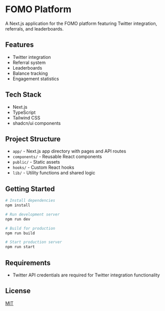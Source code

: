 # FOMO Platform

A Next.js application for the FOMO platform featuring Twitter integration, referrals, and leaderboards.

## Features

- Twitter integration
- Referral system
- Leaderboards
- Balance tracking
- Engagement statistics

## Tech Stack

- Next.js
- TypeScript
- Tailwind CSS
- shadcn/ui components

## Project Structure

- `app/` - Next.js app directory with pages and API routes
- `components/` - Reusable React components
- `public/` - Static assets
- `hooks/` - Custom React hooks
- `lib/` - Utility functions and shared logic

## Getting Started

```bash
# Install dependencies
npm install

# Run development server
npm run dev

# Build for production
npm run build

# Start production server
npm run start
```

## Requirements

- Twitter API credentials are required for Twitter integration functionality

## License

[MIT](LICENSE)
